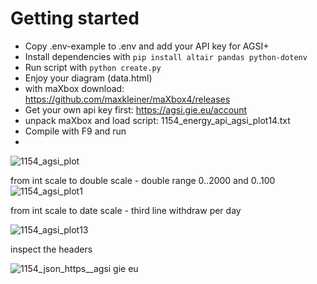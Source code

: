 # Getting started

* Copy .env-example to .env and add your API key for AGSI+
* Install dependencies with `pip install altair pandas python-dotenv`
* Run script with `python create.py`
* Enjoy your diagram (data.html)
* with maXbox download: https://github.com/maxkleiner/maXbox4/releases
* Get your own api key first: https://agsi.gie.eu/account
* unpack maXbox and load script: 1154_energy_api_agsi_plot14.txt
* Compile with F9 and run
* 
![1154_agsi_plot](https://user-images.githubusercontent.com/3393121/190656809-bc7eb7b8-4364-4404-ba50-e9a1ebf9be4f.png)

from int scale to double scale - double range 0..2000 and 0..100
![1154_agsi_plot1](https://user-images.githubusercontent.com/3393121/190666513-e853e8a2-bc7c-456a-8775-69db351c52d7.png)

from int scale to date scale - third line withdraw per day

![1154_agsi_plot13](https://user-images.githubusercontent.com/3393121/192095722-22dbe8f6-6148-4f15-bb3a-616b5e684fc4.png)

inspect the headers

![1154_json_https__agsi gie eu](https://user-images.githubusercontent.com/3393121/194946126-71129120-709e-4605-97a7-3c65fcbf0427.png)


